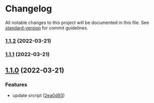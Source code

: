 # Changelog

All notable changes to this project will be documented in this file. See [standard-version](https://github.com/conventional-changelog/standard-version) for commit guidelines.

### [1.1.2](https://github.com/chieminchan/compare_version_lib/compare/v1.1.1...v1.1.2) (2022-03-21)

### [1.1.1](https://github.com/chieminchan/compare_version_lib/compare/v1.1.0...v1.1.1) (2022-03-21)

## [1.1.0](https://github.com/chieminchan/compare_version_lib/compare/v1.0.2...v1.1.0) (2022-03-21)


### Features

* update srcript ([2ea0d93](https://github.com/chieminchan/compare_version_lib/commit/2ea0d9369ed6c1019bc99a5fc1b2685727def39c))

